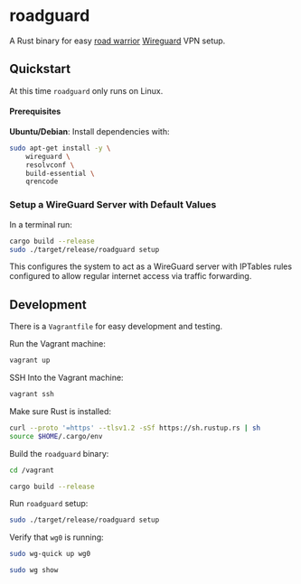 # roadguard
A Rust binary for easy [road warrior](https://en.wikipedia.org/wiki/Road_warrior_(computing)) 
[Wireguard](https://www.wireguard.com/) VPN setup. 

## Quickstart
At this time `roadguard` only runs on Linux.

#### Prerequisites
**Ubuntu/Debian**: Install dependencies with:
```bash
sudo apt-get install -y \
    wireguard \
    resolvconf \
    build-essential \
    qrencode
```

### Setup a WireGuard Server with Default Values
In a terminal run:

```bash
cargo build --release
sudo ./target/release/roadguard setup
```

This configures the system to act as a WireGuard server with IPTables rules configured 
to allow regular internet access via traffic forwarding. 

## Development

There is a `Vagrantfile` for easy development and testing.

Run the Vagrant machine:
```bash
vagrant up
```

SSH Into the Vagrant machine:
```bash
vagrant ssh
```

Make sure Rust is installed:
```bash
curl --proto '=https' --tlsv1.2 -sSf https://sh.rustup.rs | sh
source $HOME/.cargo/env
```

Build the `roadguard` binary:
```bash
cd /vagrant

cargo build --release
```

Run `roadguard` setup:
```bash
sudo ./target/release/roadguard setup
```

Verify that `wg0` is running:
```bash
sudo wg-quick up wg0

sudo wg show
```



